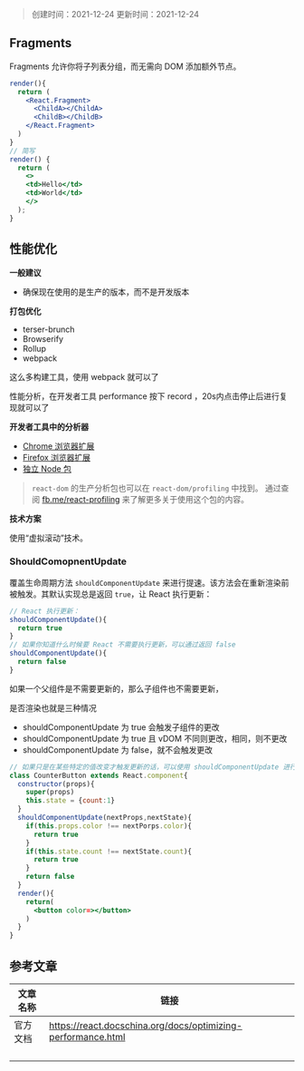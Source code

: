 > 创建时间：2021-12-24
> 更新时间：2021-12-24

## Fragments

Fragments 允许你将子列表分组，而无需向 DOM 添加额外节点。

```jsx
render(){
  return (
    <React.Fragment>
      <ChildA></ChildA>
      <ChildB></ChildB>
    </React.Fragment>
  )
}
// 简写
render() {
  return (
    <>
    <td>Hello</td>
    <td>World</td>
    </>
  );
}
```

## 性能优化



**一般建议**

- 确保现在使用的是生产的版本，而不是开发版本

**打包优化**

- terser-brunch
- Browserify
- Rollup 
- webpack 

这么多构建工具，使用 webpack 就可以了

性能分析，在开发者工具 performance 按下 record ，20s内点击停止后进行复现就可以了

**开发者工具中的分析器**

- [Chrome 浏览器扩展](https://chrome.google.com/webstore/detail/react-developer-tools/fmkadmapgofadopljbjfkapdkoienihi?hl=en)
- [Firefox 浏览器扩展](https://addons.mozilla.org/en-GB/firefox/addon/react-devtools/)
- [独立 Node 包](https://www.npmjs.com/package/react-devtools)

> `react-dom` 的生产分析包也可以在 `react-dom/profiling` 中找到。 通过查阅 [fb.me/react-profiling](https://fb.me/react-profiling) 来了解更多关于使用这个包的内容。

**技术方案**

使用“虚拟滚动”技术。

### ShouldComopnentUpdate

覆盖生命周期方法 `shouldComponentUpdate` 来进行提速。该方法会在重新渲染前被触发。其默认实现总是返回 `true`，让 React 执行更新：

```jsx
// React 执行更新：
shouldComponentUpdate(){
  return true
}
// 如果你知道什么时候要 React 不需要执行更新，可以通过返回 false
shouldComponentUpdate(){
  return false
}
```

如果一个父组件是不需要更新的，那么子组件也不需要更新，

是否渲染也就是三种情况

- shouldComponentUpdate 为 true 会触发子组件的更改
- shouldComponentUpdate 为 true  且 vDOM 不同则更改，相同，则不更改
- shouldComponentUpdate 为 false，就不会触发更改

```jsx
// 如果只是在某些特定的值改变才触发更新的话，可以使用 shouldComponentUpdate 进行判断是否需要更新
class CounterButton extends React.component{
  constructor(props){
    super(props)
    this.state = {count:1}
  }
  shouldComponentUpdate(nextProps,nextState){
    if(this.props.color !== nextPorps.color){
      return true
    }
    if(this.state.count !== nextState.count){
      return true
    }
    return false
  }
  render(){
    return(
      <button color=></button>
    )
  }
}
```



## 参考文章

| 文章名称 | 链接                                                         |
| -------- | ------------------------------------------------------------ |
| 官方文档 | https://react.docschina.org/docs/optimizing-performance.html |
|          |                                                              |
|          |                                                              |
|          |                                                              |
|          |                                                              |

